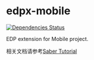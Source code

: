 # edpx-mobile

[![Dependencies Status](https://david-dm.org/ecomfe/edpx-mobile.png)](https://david-dm.org/ecomfe/edpx-mobile)

EDP extension for Mobile project.

相关文档请参考[Saber Tutorial](https://github.com/ecomfe/saber/wiki/Tutorial)

